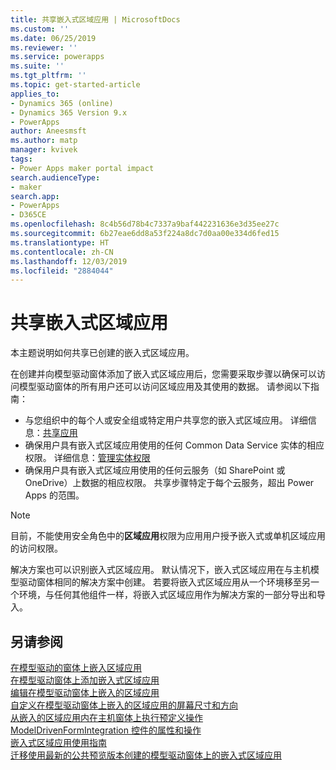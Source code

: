 ```yaml
---
title: 共享嵌入式区域应用 | MicrosoftDocs
ms.custom: ''
ms.date: 06/25/2019
ms.reviewer: ''
ms.service: powerapps
ms.suite: ''
ms.tgt_pltfrm: ''
ms.topic: get-started-article
applies_to:
- Dynamics 365 (online)
- Dynamics 365 Version 9.x
- PowerApps
author: Aneesmsft
ms.author: matp
manager: kvivek
tags:
- Power Apps maker portal impact
search.audienceType:
- maker
search.app:
- PowerApps
- D365CE
ms.openlocfilehash: 8c4b56d78b4c7337a9baf442231636e3d35ee27c
ms.sourcegitcommit: 6b27eae6dd8a53f224a8dc7d0aa00e334d6fed15
ms.translationtype: HT
ms.contentlocale: zh-CN
ms.lasthandoff: 12/03/2019
ms.locfileid: "2884044"
---
```

# <a name="share-an-embedded-canvas-app"></a>共享嵌入式区域应用
本主题说明如何共享已创建的嵌入式区域应用。

在创建并向模型驱动窗体添加了嵌入式区域应用后，您需要采取步骤以确保可以访问模型驱动窗体的所有用户还可以访问区域应用及其使用的数据。 请参阅以下指南：
-   与您组织中的每个人或安全组或特定用户共享您的嵌入式区域应用。 详细信息：[共享应用](../canvas-apps/share-app.md#share-an-app)
-   确保用户具有嵌入式区域应用使用的任何 Common Data Service 实体的相应权限。 详细信息：[管理实体权限](../canvas-apps/share-app.md#manage-entity-permissions)
-   确保用户具有嵌入式区域应用使用的任何云服务（如 SharePoint 或 OneDrive）上数据的相应权限。 共享步骤特定于每个云服务，超出 Power Apps 的范围。

> [!NOTE]
> 目前，不能使用安全角色中的**区域应用**权限为应用用户授予嵌入式或单机区域应用的访问权限。

解决方案也可以识别嵌入式区域应用。 默认情况下，嵌入式区域应用在与主机模型驱动窗体相同的解决方案中创建。 若要将嵌入式区域应用从一个环境移至另一个环境，与任何其他组件一样，将嵌入式区域应用作为解决方案的一部分导出和导入。

## <a name="see-also"></a>另请参阅
[在模型驱动的窗体上嵌入区域应用](embed-canvas-app-in-form.md) <br />
[在模型驱动窗体上添加嵌入式区域应用](embedded-canvas-app-add-classic-designer.md) <br />
[编辑在模型驱动窗体上嵌入的区域应用](embedded-canvas-app-edit-classic-designer.md) <br />
[自定义在模型驱动窗体上嵌入的区域应用的屏幕尺寸和方向](embedded-canvas-app-customize-screen.md) <br />
[从嵌入的区域应用内在主机窗体上执行预定义操作](embedded-canvas-app-actions.md) <br />
[ModelDrivenFormIntegration 控件的属性和操作](embedded-canvas-app-properties-actions.md) <br />
[嵌入式区域应用使用指南](embedded-canvas-app-guidelines.md) <br />
[迁移使用最新的公共预览版本创建的模型驱动窗体上的嵌入式区域应用](embedded-canvas-app-migrate-from-preview.md) <br />
